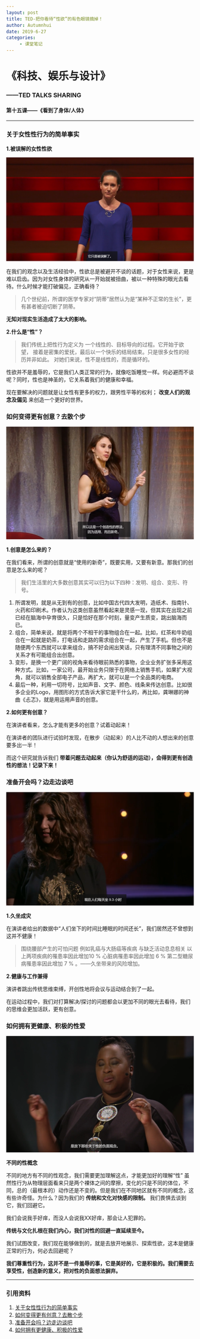 ```yaml
---
layout: post
title: TED-把你看待“性欲”的有色眼镜摘掉！
author: Autumnhui
date: 2019-6-27
categories:
     - 课堂笔记
---
```


# 《科技、娱乐与设计》
### ——TED TALKS SHARING

#### 第十五课——《看到了身体/人体》

---

### 关于女性性行为的简单事实



   **1.被误解的女性性欲**  
 
 ![pic1](/assets/images/tedweek15pic1.png)
 
在我们的观念以及生活经验中，性欲总是被避开不谈的话题，对于女性来说，更是难以启齿。因为对女性身体的研究从一开始就被扭曲，被以一种特殊的眼光去看待。什么时候才能打破偏见，正确看待？

> 几个世纪前，所谓的医学专家对“阴蒂”居然认为是“某种不正常的生长”，更有甚者被迫切断了阴蒂。

 **无知对现实生活造成了太大的影响。**
 
 
  **2.什么是“性”？** 

> 我们传统上把性行为定义为 一个线性的、目标导向的过程。它开始于欲望， 接着是密集的爱抚，最后以一个快乐的结局结束。只是很多女性的经历并非如此。 对她们来说，性不是线性的，而是循环的。

性欲并不是羞辱的，它是我们人类正常的行为，就像吃饭睡觉一样。何必避而不谈呢？同时，性也是神圣的，它关系着我们的健康和幸福。

现在要解决的问题就是让女性有更多的权力，跟男性平等的权利； **改变人们的观念及偏见** 来创造一个更好的世界。





### 如何变得更有创意？去散个步

 ![pic2](/assets/images/tedweek15pic2.png)

 **1.创意是怎么来的？**

在我们看来，所谓的创意就是“使用的新奇”，既要实用，又要有新意。那我们的创意是怎么来的呢？

> 我们生活里的大多数创意其实可以归为以下四种：发明、组合、变形、符号。
1. 所谓发明，就是从无到有的创意，比如中国古代四大发明，造纸术、指南针、火药和印刷术。作者认为这类创意虽然看起来是灵感一现，但其实在出现之前已经在脑海中孕育很久，只是恰好在那个时刻，量变产生质变，跳出脑海而已。
2. 组合，简单来说，就是将两个不相干的事物组合在一起。比如，红茶和牛奶组合在一起就是奶茶，打电话和走路的需求组合在一起，产生了手机。但也不是随便两个东西就可以拿来组合，搞不好会闹出笑话，只有理清不同事物之间的关系才有可能组合出创意。
3. 变形，是换一个更广阔的视角来看待眼前熟悉的事物，企业业务扩张多采用这种方式。比如，一家公司，最开始业务只限于在网络上销售手机，如果扩大视角，就可以销售全部电子产品，再扩大，就可以是一个全品类的电商。
4. 最后一种，利用一切符号，比如声音、文字、颜色、线条来传达创意。比如很多企业的Logo，用图形的方式告诉大家它是干什么的，再比如，龚琳娜的神曲《忐忑》，就是用运用声音的创意。

   
 
  **2.如何更有创意？**
  
在演讲者看来，怎么才能有更多的创意？试着动起来！

在演讲者的团队进行试验时发现，在散步（动起来）的人比不动的人想出来的创意要多出一半！

而这个研究就告诉我们 **带着问题去动起来（你认为舒适的运动），会得到更有创造性的想法！记录下来！**




### 准备开会吗？边走边谈吧

 ![pic3](/assets/images/tedweek15pic3.png)

 **1.久坐成灾**
 
在演讲者给出的数据中“人们坐下的时间比睡眠的时间还长”，我们居然还不曾想到这并不健康！

> 围绕腰部产生的可怕问题 例如乳癌与大肠癌等疾病 与缺乏活动息息相关 以上两项疾病的罹患率因此增加10 % 心脏病罹患率因此增加 6 % 第二型糖尿病罹患率因此增加 7 % 。——久坐带来的风险增加。

**2.健康与工作兼得**

演讲者跳出传统思维束缚，开创性地将会议与运动结合到了一起。

在运动过程中，我们对打算解决/探讨的问题都会以更加不同的眼光去看待，我们的思维会更加活跃，更有创意。



### 如何拥有更健康、积极的性爱

 ![pic4](/assets/images/tedweek15pic4.png)

 **不同的性概念**

不同的地方有不同的性观念，我们需要更加理解这点，才能更加好的理解“性”
虽然性行为从物理层面看来只是两个裸体之间的摩擦，变化的只是不同的体位，不同，总的（最根本的）动作还是不变的。但是我们在不同地区就有不同的概念，这有些许奇怪。为什么？因为我们的 **传统和文化对快感的限制。**
我们畏惧去谈到它，我们回避它。

我们会说我手好痒，而没人会说我XX好痒，那会让人犯罪的。

 **传统与文化扎根在我们内心，我们对性的回避一直延续至今。** 
 
 我们试图改变，我们现在能够做到的，就是去放开地展示、探索性欲，这本是健康正常的行为，何必去回避呢？
 
  **我们尊重性行为，这并不是一件羞辱的事，它是美好的，它是积极的。我们需要去享受性，创造新的意义，把对性的负面想法摒弃。**





---


### 引用资料

 1. [关于女性性行为的简单事实](https://www.ted.com/talks/sarah_barmak_the_uncomplicated_truth_about_women_s_sexuality/up-next?&language=zh-cn)
 2. [如何变得更有创意？去散个步](https://www.ted.com/talks/marily_oppezzo_want_to_be_more_creative_go_for_a_walk/up-next?referrer=playlist-why_not_walk_it_out) 
 3.  [准备开会吗？边走边谈吧](https://www.ted.com/talks/nilofer_merchant_got_a_meeting_take_a_walk/up-next?referrer=playlist-why_not_walk_it_out)
 4.  [如何拥有更健康、积极的性爱](https://www.ted.com/talks/tiffany_kagure_mugo_and_siphumeze_khundayi_how_to_have_a_healthier_positive_relationship_to_sex/transcript?&language=zh-cn)


